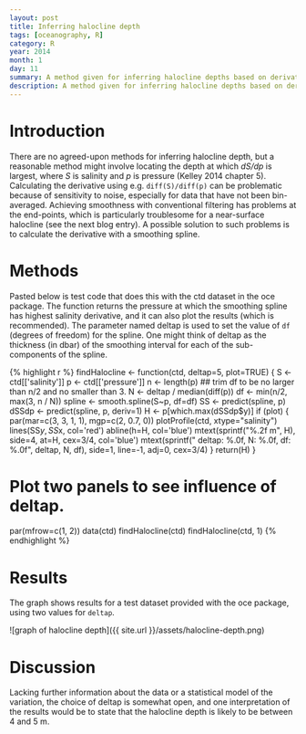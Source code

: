 ```yaml
---
layout: post
title: Inferring halocline depth
tags: [oceanography, R]
category: R
year: 2014
month: 1
day: 11
summary: A method given for inferring halocline depths based on derivatives calculated with a smoothing spline.
description: A method given for inferring halocline depths based on derivatives calculated with a smoothing spline.
---
```


# Introduction

There are no agreed-upon methods for inferring halocline depth, but a reasonable method might involve locating the depth at which *dS/dp* is largest, where *S* is salinity and *p* is pressure (Kelley 2014 chapter 5).  Calculating the derivative using e.g. ``diff(S)/diff(p)`` can be problematic because of sensitivity to noise, especially for data that have not been bin-averaged. Achieving smoothness with conventional filtering has problems at the end-points, which is particularly troublesome for a near-surface halocline (see the next blog entry). A possible solution to such problems is to calculate the derivative with a smoothing spline.

# Methods

Pasted below is test code that does this with the ctd dataset in the oce package. The function returns the pressure at which the smoothing spline has highest salinity derivative, and it can also plot the results (which is recommended). The parameter named deltap is used to set the value of ``df`` (degrees of freedom) for the spline. One might think of deltap as the thickness (in dbar) of the smoothing interval for each of the sub-components of the spline.

{% highlight r %}
findHalocline <- function(ctd, deltap=5, plot=TRUE)
{
    S <- ctd[['salinity']]
    p <- ctd[['pressure']]
    n <- length(p)
    ## trim df to be no larger than n/2 and no smaller than 3.
    N <- deltap / median(diff(p))
    df <- min(n/2, max(3, n / N))
    spline <- smooth.spline(S~p, df=df)
    SS <- predict(spline, p)
    dSSdp <- predict(spline, p, deriv=1)
    H <- p[which.max(dSSdp$y)]
    if (plot) {
        par(mar=c(3, 3, 1, 1), mgp=c(2, 0.7, 0))
        plotProfile(ctd, xtype="salinity")
        lines(SS$y, SS$x, col='red')
        abline(h=H, col='blue')
        mtext(sprintf("%.2f m", H), side=4, at=H, cex=3/4, col='blue')
        mtext(sprintf(" deltap: %.0f, N: %.0f, df: %.0f", deltap, N, df),
              side=1, line=-1, adj=0, cex=3/4)
    }
    return(H)
}
  
# Plot two panels to see influence of deltap.
par(mfrow=c(1, 2))
data(ctd)
findHalocline(ctd)
findHalocline(ctd, 1)
{% endhighlight %}

# Results

The graph shows results for a test dataset provided with the oce package, using two values for ``deltap``.

![graph of halocline depth]({{ site.url }}/assets/halocline-depth.png)

# Discussion

Lacking further information about the data or a statistical model of the variation, the choice of deltap is somewhat open, and one interpretation of the results would be to state that the halocline depth is likely to be between 4 and 5 m.
